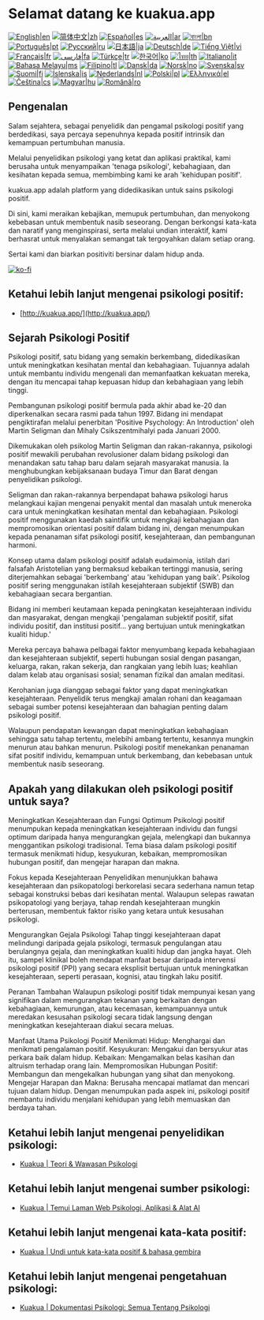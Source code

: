 # Selamat datang ke kuakua.app

[![English|en](https://img.shields.io/badge/lang-en-green.svg)](README.md)
[![简体中文|zh](https://img.shields.io/badge/lang-zh-red.svg)](README.zh.md)
[![Español|es](https://img.shields.io/badge/lang-es-yellow.svg)](README.es.md)
[![العربية|ar](https://img.shields.io/badge/lang-ar-lightgrey.svg)](README.ar.md)
[![বাংলা|bn](https://img.shields.io/badge/lang-bn-blue.svg)](README.bn.md)
[![Português|pt](https://img.shields.io/badge/lang-pt-brightgreen.svg)](README.pt.md)
[![Русский|ru](https://img.shields.io/badge/lang-ru-darkblue.svg)](README.ru.md)
[![日本語|ja](https://img.shields.io/badge/lang-ja-orange.svg)](README.ja.md)
[![Deutsch|de](https://img.shields.io/badge/lang-de-black.svg)](README.de.md)
[![Tiếng Việt|vi](https://img.shields.io/badge/lang-vi-darkgreen.svg)](README.vi.md)
[![Français|fr](https://img.shields.io/badge/lang-fr-blue.svg)](README.fr.md)
[![فارسی|fa](https://img.shields.io/badge/lang-fa-purple.svg)](README.fa.md)
[![Türkçe|tr](https://img.shields.io/badge/lang-tr-darkred.svg)](README.tr.md)
[![한국어|ko](https://img.shields.io/badge/lang-ko-cyan.svg)](README.ko.md)
[![ไทย|th](https://img.shields.io/badge/lang-th-gold.svg)](README.th.md)
[![Italiano|it](https://img.shields.io/badge/lang-it-darkorange.svg)](README.it.md)
[![Bahasa Melayu|ms](https://img.shields.io/badge/lang-ms-teal.svg)](README.ms.md)
[![Filipino|tl](https://img.shields.io/badge/lang-tl-pink.svg)](README.tl.md)
[![Dansk|da](https://img.shields.io/badge/lang-da-darkblue.svg)](README.da.md)
[![Norsk|no](https://img.shields.io/badge/lang-no-lightblue.svg)](README.no.md)
[![Svenska|sv](https://img.shields.io/badge/lang-sv-darkgreen.svg)](README.sv.md)
[![Suomi|fi](https://img.shields.io/badge/lang-fi-blue.svg)](README.fi.md)
[![Íslenska|is](https://img.shields.io/badge/lang-is-darkred.svg)](README.is.md)
[![Nederlands|nl](https://img.shields.io/badge/lang-nl-orange.svg)](README.nl.md)
[![Polski|pl](https://img.shields.io/badge/lang-pl-purple.svg)](README.pl.md)
[![Ελληνικά|el](https://img.shields.io/badge/lang-el-lightblue.svg)](README.el.md)
[![Čeština|cs](https://img.shields.io/badge/lang-cs-darkblue.svg)](README.cs.md)
[![Magyar|hu](https://img.shields.io/badge/lang-hu-red.svg)](README.hu.md)
[![Română|ro](https://img.shields.io/badge/lang-ro-green.svg)](README.ro.md)

## Pengenalan

Salam sejahtera, sebagai penyelidik dan pengamal psikologi positif yang berdedikasi, saya percaya sepenuhnya kepada positif intrinsik dan kemampuan pertumbuhan manusia.

Melalui penyelidikan psikologi yang ketat dan aplikasi praktikal, kami berusaha untuk menyampaikan 'tenaga psikologi', kebahagiaan, dan kesihatan kepada semua, membimbing kami ke arah 'kehidupan positif'.

kuakua.app adalah platform yang didedikasikan untuk sains psikologi positif.

Di sini, kami meraikan kebajikan, memupuk pertumbuhan, dan menyokong kebebasan untuk membentuk nasib seseorang. Dengan berkongsi kata-kata dan naratif yang menginspirasi, serta melalui undian interaktif, kami berhasrat untuk menyalakan semangat tak tergoyahkan dalam setiap orang.

Sertai kami dan biarkan positiviti bersinar dalam hidup anda.

[![ko-fi](https://ko-fi.com/img/githubbutton_sm.svg)](https://ko-fi.com/X8X8XB8D5)

## Ketahui lebih lanjut mengenai psikologi positif:

- [http://kuakua.app/](http://kuakua.app/)

## Sejarah Psikologi Positif

Psikologi positif, satu bidang yang semakin berkembang, didedikasikan untuk meningkatkan kesihatan mental dan kebahagiaan. Tujuannya adalah untuk membantu individu mengenali dan memanfaatkan kekuatan mereka, dengan itu mencapai tahap kepuasan hidup dan kebahagiaan yang lebih tinggi.

Pembangunan psikologi positif bermula pada akhir abad ke-20 dan diperkenalkan secara rasmi pada tahun 1997. Bidang ini mendapat pengiktirafan melalui penerbitan 'Positive Psychology: An Introduction' oleh Martin Seligman dan Mihaly Csikszentmihalyi pada Januari 2000.

Dikemukakan oleh psikolog Martin Seligman dan rakan-rakannya, psikologi positif mewakili perubahan revolusioner dalam bidang psikologi dan menandakan satu tahap baru dalam sejarah masyarakat manusia. Ia menghubungkan kebijaksanaan budaya Timur dan Barat dengan penyelidikan psikologi.

Seligman dan rakan-rakannya berpendapat bahawa psikologi harus melangkaui kajian mengenai penyakit mental dan masalah untuk meneroka cara untuk meningkatkan kesihatan mental dan kebahagiaan. Psikologi positif menggunakan kaedah saintifik untuk mengkaji kebahagiaan dan mempromosikan orientasi positif dalam bidang ini, dengan menumpukan kepada penanaman sifat psikologi positif, kesejahteraan, dan pembangunan harmoni.

Konsep utama dalam psikologi positif adalah eudaimonia, istilah dari falsafah Aristotelian yang bermaksud kebaikan tertinggi manusia, sering diterjemahkan sebagai 'berkembang' atau 'kehidupan yang baik'. Psikolog positif sering menggunakan istilah kesejahteraan subjektif (SWB) dan kebahagiaan secara bergantian.

Bidang ini memberi keutamaan kepada peningkatan kesejahteraan individu dan masyarakat, dengan mengkaji 'pengalaman subjektif positif, sifat individu positif, dan institusi positif... yang bertujuan untuk meningkatkan kualiti hidup.'

Mereka percaya bahawa pelbagai faktor menyumbang kepada kebahagiaan dan kesejahteraan subjektif, seperti hubungan sosial dengan pasangan, keluarga, rakan, rakan sekerja, dan rangkaian yang lebih luas; keahlian dalam kelab atau organisasi sosial; senaman fizikal dan amalan meditasi.

Kerohanian juga dianggap sebagai faktor yang dapat meningkatkan kesejahteraan. Penyelidik terus mengkaji amalan rohani dan keagamaan sebagai sumber potensi kesejahteraan dan bahagian penting dalam psikologi positif.

Walaupun pendapatan kewangan dapat meningkatkan kebahagiaan sehingga satu tahap tertentu, melebihi ambang tertentu, kesannya mungkin menurun atau bahkan menurun. Psikologi positif menekankan penanaman sifat positif individu, kemampuan untuk berkembang, dan kebebasan untuk membentuk nasib seseorang.

## Apakah yang dilakukan oleh psikologi positif untuk saya?

Meningkatkan Kesejahteraan dan Fungsi Optimum Psikologi positif menumpukan kepada meningkatkan kesejahteraan individu dan fungsi optimum daripada hanya mengurangkan gejala, melengkapi dan bukannya menggantikan psikologi tradisional. Tema biasa dalam psikologi positif termasuk menikmati hidup, kesyukuran, kebaikan, mempromosikan hubungan positif, dan mengejar harapan dan makna.

Fokus kepada Kesejahteraan Penyelidikan menunjukkan bahawa kesejahteraan dan psikopatologi berkorelasi secara sederhana namun tetap sebagai konstruksi bebas dari kesihatan mental. Walaupun selepas rawatan psikopatologi yang berjaya, tahap rendah kesejahteraan mungkin berterusan, membentuk faktor risiko yang ketara untuk kesusahan psikologi.

Mengurangkan Gejala Psikologi Tahap tinggi kesejahteraan dapat melindungi daripada gejala psikologi, termasuk pengulangan atau berulangnya gejala, dan meningkatkan kualiti hidup dan jangka hayat. Oleh itu, sampel klinikal boleh mendapat manfaat besar daripada intervensi psikologi positif (PPI) yang secara eksplisit bertujuan untuk meningkatkan kesejahteraan, seperti perasaan, kognisi, atau tingkah laku positif.

Peranan Tambahan Walaupun psikologi positif tidak mempunyai kesan yang signifikan dalam mengurangkan tekanan yang berkaitan dengan kebahagiaan, kemurungan, atau kecemasan, kemampuannya untuk meredakan kesusahan psikologi secara tidak langsung dengan meningkatkan kesejahteraan diakui secara meluas.

Manfaat Utama Psikologi Positif Menikmati Hidup: Menghargai dan menikmati pengalaman positif. Kesyukuran: Mengakui dan bersyukur atas perkara baik dalam hidup. Kebaikan: Mengamalkan belas kasihan dan altruism terhadap orang lain. Mempromosikan Hubungan Positif: Membangun dan mengekalkan hubungan yang sihat dan menyokong. Mengejar Harapan dan Makna: Berusaha mencapai matlamat dan mencari tujuan dalam hidup. Dengan menumpukan pada aspek ini, psikologi positif membantu individu menjalani kehidupan yang lebih memuaskan dan berdaya tahan.

## Ketahui lebih lanjut mengenai penyelidikan psikologi:

- [Kuakua | Teori & Wawasan Psikologi](http://kuakua.app/theories-insights)

## Ketahui lebih lanjut mengenai sumber psikologi:

- [Kuakua | Temui Laman Web Psikologi, Aplikasi & Alat AI](http://kuakua.app/explore)

## Ketahui lebih lanjut mengenai kata-kata positif:

- [Kuakua | Undi untuk kata-kata positif & bahasa gembira](http://kuakua.app/vote)

## Ketahui lebih lanjut mengenai pengetahuan psikologi:

- [Kuakua | Dokumentasi Psikologi: Semua Tentang Psikologi](http://kuakua.app/docs)
